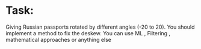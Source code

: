 # Task:
Giving Russian passports rotated by different angles (-20 to 20). You should implement a method to fix the deskew.
You can use ML , Filtering , mathematical approaches or anything else
